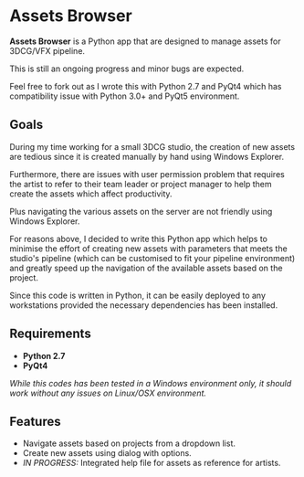 # Assets Browser

**Assets Browser** is a Python app that are designed to manage assets for 3DCG/VFX pipeline.

This is still an ongoing progress and minor bugs are expected.

Feel free to fork out as I wrote this with Python 2.7 and PyQt4 which has compatibility issue
with Python 3.0+ and PyQt5 environment.

## Goals
During my time working for a small 3DCG studio, the creation of new assets are tedious since
it is created manually by hand using Windows Explorer.

Furthermore, there are issues with user permission problem that requires the artist to refer
to their team leader or project manager to help them create the assets which affect productivity.

Plus navigating the various assets on the server are not friendly using Windows Explorer.

For reasons above, I decided to write this Python app which helps to minimise the effort of
creating new assets with parameters that meets the studio's pipeline (which can be customised
to fit your pipeline environment) and greatly speed up the navigation of the available assets
based on the project.

Since this code is written in Python, it can be easily deployed to any workstations provided
the necessary dependencies has been installed.

## Requirements
* **Python 2.7**
* **PyQt4**

_While this codes has been tested in a Windows environment only, it should work without any
issues on Linux/OSX environment._

## Features
* Navigate assets based on projects from a dropdown list.
* Create new assets using dialog with options.
* _IN PROGRESS:_ Integrated help file for assets as reference for artists.
